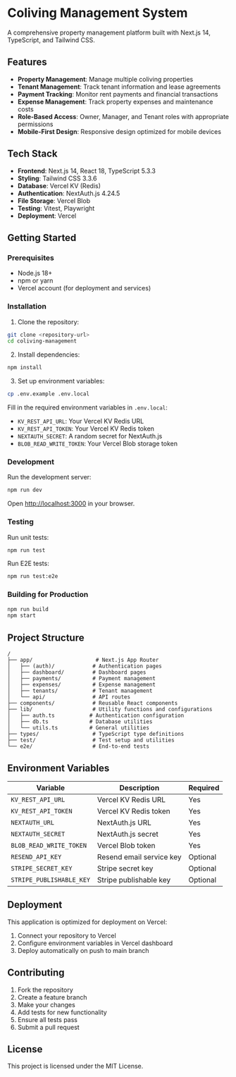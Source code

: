 # Coliving Management System

A comprehensive property management platform built with Next.js 14, TypeScript, and Tailwind CSS.

## Features

- **Property Management**: Manage multiple coliving properties
- **Tenant Management**: Track tenant information and lease agreements
- **Payment Tracking**: Monitor rent payments and financial transactions
- **Expense Management**: Track property expenses and maintenance costs
- **Role-Based Access**: Owner, Manager, and Tenant roles with appropriate permissions
- **Mobile-First Design**: Responsive design optimized for mobile devices

## Tech Stack

- **Frontend**: Next.js 14, React 18, TypeScript 5.3.3
- **Styling**: Tailwind CSS 3.3.6
- **Database**: Vercel KV (Redis)
- **Authentication**: NextAuth.js 4.24.5
- **File Storage**: Vercel Blob
- **Testing**: Vitest, Playwright
- **Deployment**: Vercel

## Getting Started

### Prerequisites

- Node.js 18+ 
- npm or yarn
- Vercel account (for deployment and services)

### Installation

1. Clone the repository:
```bash
git clone <repository-url>
cd coliving-management
```

2. Install dependencies:
```bash
npm install
```

3. Set up environment variables:
```bash
cp .env.example .env.local
```

Fill in the required environment variables in `.env.local`:

- `KV_REST_API_URL`: Your Vercel KV Redis URL
- `KV_REST_API_TOKEN`: Your Vercel KV Redis token
- `NEXTAUTH_SECRET`: A random secret for NextAuth.js
- `BLOB_READ_WRITE_TOKEN`: Your Vercel Blob storage token

### Development

Run the development server:
```bash
npm run dev
```

Open [http://localhost:3000](http://localhost:3000) in your browser.

### Testing

Run unit tests:
```bash
npm run test
```

Run E2E tests:
```bash
npm run test:e2e
```

### Building for Production

```bash
npm run build
npm start
```

## Project Structure

```
/
├── app/                    # Next.js App Router
│   ├── (auth)/            # Authentication pages
│   ├── dashboard/         # Dashboard pages
│   ├── payments/          # Payment management
│   ├── expenses/          # Expense management
│   ├── tenants/           # Tenant management
│   └── api/               # API routes
├── components/            # Reusable React components
├── lib/                   # Utility functions and configurations
│   ├── auth.ts           # Authentication configuration
│   ├── db.ts             # Database utilities
│   └── utils.ts          # General utilities
├── types/                 # TypeScript type definitions
├── test/                  # Test setup and utilities
└── e2e/                   # End-to-end tests
```

## Environment Variables

| Variable | Description | Required |
|----------|-------------|----------|
| `KV_REST_API_URL` | Vercel KV Redis URL | Yes |
| `KV_REST_API_TOKEN` | Vercel KV Redis token | Yes |
| `NEXTAUTH_URL` | NextAuth.js URL | Yes |
| `NEXTAUTH_SECRET` | NextAuth.js secret | Yes |
| `BLOB_READ_WRITE_TOKEN` | Vercel Blob token | Yes |
| `RESEND_API_KEY` | Resend email service key | Optional |
| `STRIPE_SECRET_KEY` | Stripe secret key | Optional |
| `STRIPE_PUBLISHABLE_KEY` | Stripe publishable key | Optional |

## Deployment

This application is optimized for deployment on Vercel:

1. Connect your repository to Vercel
2. Configure environment variables in Vercel dashboard
3. Deploy automatically on push to main branch

## Contributing

1. Fork the repository
2. Create a feature branch
3. Make your changes
4. Add tests for new functionality
5. Ensure all tests pass
6. Submit a pull request

## License

This project is licensed under the MIT License.

